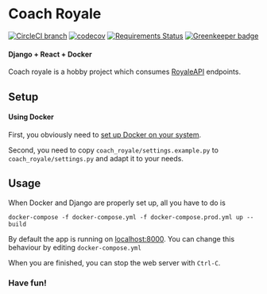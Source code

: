 Coach Royale
===


[![CircleCI branch](https://img.shields.io/circleci/project/github/gogaz/coach_royale/master.svg)](https://circleci.com/gh/gogaz/coach_royale/tree/master)
[![codecov](https://codecov.io/gh/gogaz/coach_royale/branch/master/graph/badge.svg)](https://codecov.io/gh/gogaz/coach_royale)
[![Requirements Status](https://requires.io/github/gogaz/coach_royale/requirements.svg?branch=master)](https://requires.io/github/gogaz/coach_royale/requirements/?branch=master) [![Greenkeeper badge](https://badges.greenkeeper.io/gogaz/coach_royale.svg)](https://greenkeeper.io/)

#### Django + React + Docker
Coach royale is a hobby project which consumes [RoyaleAPI](https://royaleapi.com) endpoints.

Setup
-----
#### Using Docker
First, you obviously need to [set up Docker on your system](https://docs.docker.com/install/).

Second, you need to copy `coach_royale/settings.example.py` to `coach_royale/settings.py` and adapt it to your needs.

Usage
-----
When Docker and Django are properly set up, all you have to do is
```
docker-compose -f docker-compose.yml -f docker-compose.prod.yml up --build
```

By default the app is running on [localhost:8000](http://127.0.0.1:8000). You can change this behaviour by editing `docker-compose.yml`

When you are finished, you can stop the web server with `Ctrl-C`.

### Have fun!
